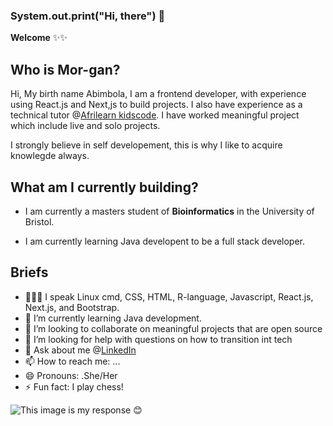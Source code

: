 ### System.out.print(**"Hi, there"**) 👋

**Welcome** ✨✨ 

## **Who is Mor-gan**? 

Hi, My birth name Abimbola, I am a frontend developer, with experience using React.js and Next,js to build projects. I also have experience as a technical tutor @[Afrilearn kidscode](https://kidscode.myafrilearn.com/). I have worked meaningful project which include live and solo projects. 

I strongly believe in self developement, this is why I like to acquire knowlegde always.

## **What am I currently building**? 

- I am currently a masters student  of **Bioinformatics** in the University of Bristol. 

- I am currently learning Java developent to be a full stack developer.

## **Briefs**
- 👨🏾‍💻 I speak Linux cmd, CSS, HTML, R-language, Javascript, React.js, Next.js, and Bootstrap.
- 🌱 I’m currently learning Java development.
- 👯 I’m looking to collaborate on meaningful projects that are open source
- 🤔 I’m looking for help with questions on how to transition int tech
- 💬 Ask about me @[LinkedIn](https://www.linkedin.com/public-profile/settings?lipi=urn%3Ali%3Apage%3Ad_flagship3_profile_self_edit_contact-info%3BJN50HmrqTomFF3inG9SGVw%3D%3D)
- 📫 How to reach me: ...
- 😄 Pronouns: .She/Her
- ⚡ Fun fact: I play chess!


![This image is my response :blush:](https://myoctocat.com/assets/images/base-octocat.svg)


